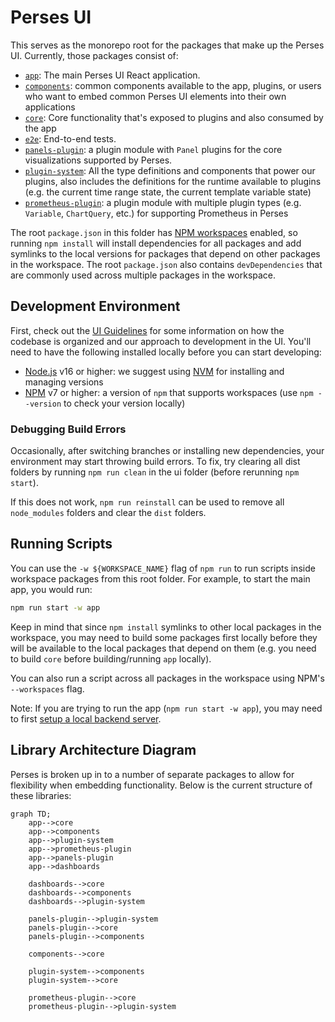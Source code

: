 # Perses UI

This serves as the monorepo root for the packages that make up the Perses UI.
Currently, those packages consist of:

- [`app`](./app): The main Perses UI React application.
- [`components`](./components): common components available to the app, plugins, or users who want to embed common
  Perses UI elements into their own applications
- [`core`](./core): Core functionality that's exposed to plugins and also
  consumed by the app
- [`e2e`](./e2e): End-to-end tests.
- [`panels-plugin`](./panels-plugin): a plugin module with `Panel` plugins for
  the core visualizations supported by Perses.
- [`plugin-system`](./plugin-system): All the type definitions and components that power our plugins, also includes the
  definitions for the runtime available to plugins (e.g. the current time range state, the current template variable
  state)
- [`prometheus-plugin`](./prometheus-plugin): a plugin module with multiple
  plugin types (e.g. `Variable`, `ChartQuery`, etc.) for supporting Prometheus
  in Perses

The root `package.json` in this folder has
[NPM workspaces](https://docs.npmjs.com/cli/v7/using-npm/workspaces) enabled, so running `npm install` will install
dependencies for all packages and add symlinks to the local versions for packages that depend on other packages in the
workspace. The root `package.json` also contains `devDependencies` that are commonly used across multiple packages in
the workspace.

## Development Environment

First, check out the [UI Guidelines](./ui-guidelines.md) for some information on how the codebase is organized and our
approach to development in the UI. You'll need to have the following installed locally before you can start developing:

- [Node.js](https://nodejs.org/) v16 or higher: we suggest using [NVM](https://github.com/nvm-sh/nvm) for installing
  and managing versions
- [NPM](https://npmjs.com/) v7 or higher: a version of `npm` that supports workspaces (use
  `npm --version` to check your version locally)

### Debugging Build Errors

Occasionally, after switching branches or installing new dependencies, your environment may start throwing build errors.
To fix, try clearing all dist folders by running `npm run clean` in the ui folder (before rerunning `npm start`).

If this does not work, `npm run reinstall` can be used to remove all `node_modules` folders and clear the `dist`
folders.

## Running Scripts

You can use the `-w ${WORKSPACE_NAME}` flag of `npm run` to run scripts inside
workspace packages from this root folder. For example, to start the main app,
you would run:

```sh
npm run start -w app
```

Keep in mind that since `npm install` symlinks to other local packages in the workspace, you may need to build some
packages first locally before they will be available to the local packages that depend on them (e.g. you need to build
`core` before building/running `app` locally).

You can also run a script across all packages in the workspace using NPM's
`--workspaces` flag.

Note: If you are trying to run the app (`npm run start -w app`), you may need to
first [setup a local backend server](https://github.com/perses/perses/blob/main/CONTRIBUTING.md).

## Library Architecture Diagram

Perses is broken up in to a number of separate packages to allow for flexibility when embedding functionality. Below is
the current structure of these libraries:

```mermaid
graph TD;
    app-->core
    app-->components
    app-->plugin-system
    app-->prometheus-plugin
    app-->panels-plugin
    app-->dashboards

    dashboards-->core
    dashboards-->components
    dashboards-->plugin-system

    panels-plugin-->plugin-system
    panels-plugin-->core
    panels-plugin-->components

    components-->core

    plugin-system-->components
    plugin-system-->core

    prometheus-plugin-->core
    prometheus-plugin-->plugin-system
```
